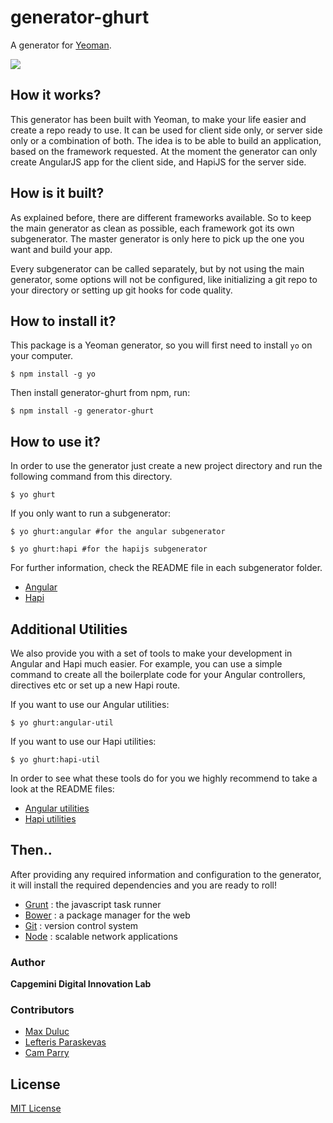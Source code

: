 # generator-ghurt

A generator for [Yeoman](http://yeoman.io).

![](http://i.imgur.com/JHaAlBJ.png)

## How it works?

This generator has been built with Yeoman, to make your life easier and create a repo ready to use. It can be used for client side only, or server side only or a combination of both. The idea is to be able to build an application, based on the framework requested. At the moment the generator can only create AngularJS app for the client side, and HapiJS for the server side.

## How is it built?

As explained before, there are different frameworks available. So to keep the main generator as clean as possible, each framework got its own subgenerator. The master generator is only here to pick up the one you want and build your app.

Every subgenerator can be called separately, but by not using the main generator, some options will not be configured, like initializing a git repo to your directory or setting up git hooks for code quality.

## How to install it?

This package is a Yeoman generator, so you will first need to install `yo` on your computer.

```
$ npm install -g yo
```

Then install generator-ghurt from npm, run:

```
$ npm install -g generator-ghurt
```

## How to use it?

In order to use the generator just create a new project directory and run the following command from this directory.

```
$ yo ghurt
```

If you only want to run a subgenerator:

```
$ yo ghurt:angular #for the angular subgenerator
```
```
$ yo ghurt:hapi #for the hapijs subgenerator
```

For further information, check the README file in each subgenerator folder.
- [Angular](./angular)
- [Hapi](./hapi)

## Additional Utilities

We also provide you with a set of tools to make your development in Angular and Hapi much easier.
For example, you can use a simple command to create all the boilerplate code for your Angular controllers, directives etc or set up a new Hapi route.

If you want to use our Angular utilities:

```
$ yo ghurt:angular-util
```

If you want to use our Hapi utilities:

```
$ yo ghurt:hapi-util
```

In order to see what these tools do for you we highly recommend to take a look at the README files: 

- [Angular utilities](./angular-util)
- [Hapi utilities](./hapi-util)

## Then..

After providing any required information and configuration to the generator, it will install the required dependencies and you are ready to roll! 

 - [Grunt](http://gruntjs.com) : the javascript task runner
 - [Bower](http://bower.io) : a package manager for the web
 - [Git](http://git-scm.com) : version control system 
 - [Node](http://nodejs.org) : scalable network applications

### Author
**Capgemini Digital Innovation Lab**

### Contributors
- [Max Duluc](https://github.com/maxwellito)
- [Lefteris Paraskevas](https://github.com/lefos987)
- [Cam Parry](https://github.com/wallies)




## License

[MIT License](http://en.wikipedia.org/wiki/MIT_License)

